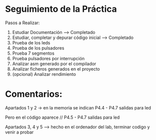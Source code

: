 # Seguimiento de la Práctica

Pasos a Realizar:
1. Estudiar Documentación -->
   Completado
3. Estudiar, completar y depurar código inicial -->
   Completado
5. Prueba de los leds
6. Prueba de los pulsadores
7. Prueba 7 segmentos
8. Prueba pulsadores por interrupción
9. Analizar asm generado por el compilador
10. Analizar ficheros generados en el proyecto
11. (opcional) Analizar rendimiento


# Comentarios:
Apartados 1 y 2 -> en la memoria se indican P4.4 - P4.7 salidas para led 

Pero en el código aparece // P4.5 - P4.7 salidas para led

Apartados 3, 4 y 5 --> hecho en el ordenador del lab, terminar codigo y venir a probar
